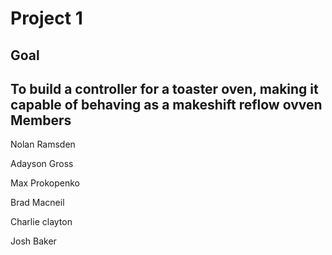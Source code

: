 Project 1
=========
Goal
-----
To build a controller for a toaster oven, making it capable of behaving as a makeshift reflow ovven
Members
-------
Nolan Ramsden 

Adayson Gross

Max Prokopenko

Brad Macneil

Charlie clayton

Josh Baker
